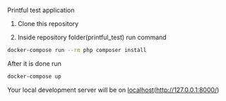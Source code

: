 Printful test application

1. Clone this repository

2. Inside repository folder(printful_test) run command

```bash
docker-compose run --rm php composer install
```

After it is done run
```bash
docker-compose up
```

Your local development server will be on [localhost](http://127.0.0.1:8000/)(http://127.0.0.1:8000/)

